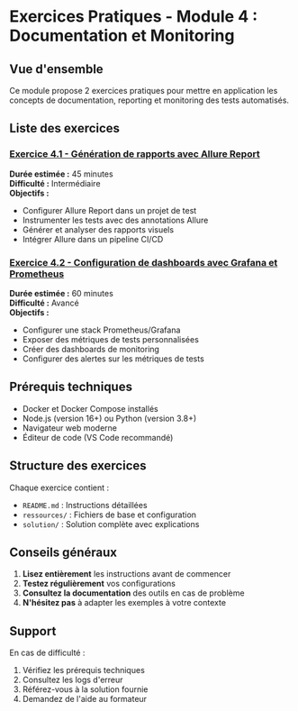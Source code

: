 # Exercices Pratiques - Module 4 : Documentation et Monitoring

## Vue d'ensemble

Ce module propose 2 exercices pratiques pour mettre en application les concepts de documentation, reporting et monitoring des tests automatisés.

## Liste des exercices

### [Exercice 4.1 - Génération de rapports avec Allure Report](exercice-4.1-allure-report/)
**Durée estimée :** 45 minutes  
**Difficulté :** Intermédiaire  
**Objectifs :**
- Configurer Allure Report dans un projet de test
- Instrumenter les tests avec des annotations Allure
- Générer et analyser des rapports visuels
- Intégrer Allure dans un pipeline CI/CD

### [Exercice 4.2 - Configuration de dashboards avec Grafana et Prometheus](exercice-4.2-grafana-prometheus/)
**Durée estimée :** 60 minutes  
**Difficulté :** Avancé  
**Objectifs :**
- Configurer une stack Prometheus/Grafana
- Exposer des métriques de tests personnalisées
- Créer des dashboards de monitoring
- Configurer des alertes sur les métriques de tests

## Prérequis techniques

- Docker et Docker Compose installés
- Node.js (version 16+) ou Python (version 3.8+)
- Navigateur web moderne
- Éditeur de code (VS Code recommandé)

## Structure des exercices

Chaque exercice contient :
- `README.md` : Instructions détaillées
- `ressources/` : Fichiers de base et configuration
- `solution/` : Solution complète avec explications

## Conseils généraux

1. **Lisez entièrement** les instructions avant de commencer
2. **Testez régulièrement** vos configurations
3. **Consultez la documentation** des outils en cas de problème
4. **N'hésitez pas** à adapter les exemples à votre contexte

## Support

En cas de difficulté :
1. Vérifiez les prérequis techniques
2. Consultez les logs d'erreur
3. Référez-vous à la solution fournie
4. Demandez de l'aide au formateur